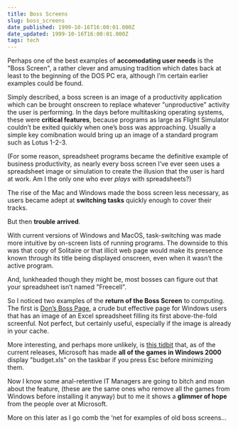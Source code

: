 ```yaml
---
title: Boss Screens
slug: boss_screens
date_published: 1999-10-16T16:00:01.000Z
date_updated: 1999-10-16T16:00:01.000Z
tags: tech
---
```


Perhaps one of the best examples of **accomodating user needs** is the "Boss Screen", a rather clever and amusing tradition which dates back at least to the beginning of the DOS PC era, although I’m certain earlier examples could be found.

Simply described, a boss screen is an image of a productivity application which can be brought onscreen to replace whatever "unproductive" activity the user is performing. In the days before multitasking operating systems, these were **critical features**, because programs as large as Flight Simulator couldn’t be exited quickly when one’s boss was approaching. Usually a simple key comibnation would bring up an image of a standard program such as Lotus 1-2-3.

(For some reason, spreadsheet programs became the definitive example of business productivity, as nearly every boss screen I’ve ever seen uses a spreadsheet image or simulation to create the illusion that the user is hard at work. Am I the only one who ever *plays* with spreadsheets?)

The rise of the Mac and Windows made the boss screen less necessary, as users became adept at **switching tasks** quickly enough to cover their tracks.

But then **trouble arrived**.

With current versions of Windows and MacOS, task-switching was made more intuitive by on-screen lists of running programs. The downside to this was that copy of Solitaire or that illicit web page would make its presence known through its title being displayed onscreen, even when it wasn’t the active program.

And, lunkheaded though they might be, most bosses can figure out that your spreadsheet isn’t named "Freecell".

So I noticed two examples of the **return of the Boss Screen** to computing. The first is [Don’s Boss Page](http://www.donsbosspage.com/), a crude but effective page for Windows users that has an image of an Excel spreadsheet filling its first above-the-fold screenful. Not perfect, but certainly useful, especially if the image is already in your cache.

More interesting, and perhaps more unlikely, is [this tidbit](http://www.betaos.com/archives/100399/news.html) that, as of the current releases, Microsoft has made **all of the games in Windows 2000** display "budget.xls" on the taskbar if you press Esc before minimizing them.

Now I know some anal-retentive IT Managers are going to bitch and moan about the feature, (these are the same ones who remove all the games from Windows before installing it anyway) but to me it shows a **glimmer of hope** from the people over at Microsoft.

More on this later as I go comb the ‘net for examples of old boss screens…
